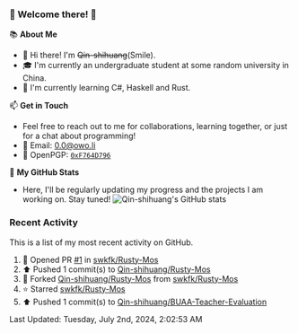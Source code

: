 ### 🌟 Welcome there! 🌟

📚 **About Me**
- 👋 Hi there! I'm ~~Qin-shihuang~~(Smile).
- 🎓 I'm currently an undergraduate student at some random university in China.
- 🌱 I'm currently learning C#, Haskell and Rust.

📫 **Get in Touch**
- Feel free to reach out to me for collaborations, learning together, or just for a chat about programming!
- 📩 Email: 0.0@owo.li
- 🔑 OpenPGP: [`0xF764D796`](https://keys.openpgp.org/vks/v1/by-fingerprint/99D5AF94A1585E16E14895EFBF6C0BF4F764D796)


📝 **My GitHub Stats**
- Here, I'll be regularly updating my progress and the projects I am working on. Stay tuned!
![Qin-shihuang's GitHub stats](https://github-readme-stats.vercel.app/api?username=Qin-shihuang&show_icons=true)

### Recent Activity

This is a list of my most recent activity on GitHub.

<!--RECENT_ACTIVITY:start-->
1. 💪 Opened PR [#1](https://github.com/swkfk/Rusty-Mos/pull/1) in [swkfk/Rusty-Mos](https://github.com/swkfk/Rusty-Mos)<br>
2. ⬆️ Pushed 1 commit(s) to [Qin-shihuang/Rusty-Mos](https://github.com/Qin-shihuang/Rusty-Mos)<br>
3. 🔱 Forked [Qin-shihuang/Rusty-Mos](https://github.com/Qin-shihuang/Rusty-Mos) from [swkfk/Rusty-Mos](https://github.com/swkfk/Rusty-Mos)<br>
4. ⭐ Starred [swkfk/Rusty-Mos](https://github.com/swkfk/Rusty-Mos)<br>
5. ⬆️ Pushed 1 commit(s) to [Qin-shihuang/BUAA-Teacher-Evaluation](https://github.com/Qin-shihuang/BUAA-Teacher-Evaluation)<br>
<!--RECENT_ACTIVITY:end-->

<!--RECENT_ACTIVITY:last_update-->
Last Updated: Tuesday, July 2nd, 2024, 2:02:53 AM
<!--RECENT_ACTIVITY:last_update_end-->
